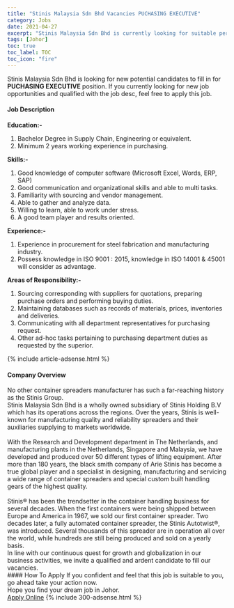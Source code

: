 ```yaml
---
title: "Stinis Malaysia Sdn Bhd Vacancies PUCHASING EXECUTIVE" 
category: Jobs 
date: 2021-04-27 
excerpt: "Stinis Malaysia Sdn Bhd is currently looking for suitable person to fill in the PUCHASING EXECUTIVE which based in Johor" 
tags: [Johor] 
toc: true 
toc_label: TOC 
toc_icon: "fire" 
--- 
```


<p>Stinis Malaysia Sdn Bhd is looking for new potential candidates to fill in for <b>PUCHASING EXECUTIVE</b> position. If you currently looking for new job opportunities and qualified with the job desc, feel free to apply this job.
</p><div><div><h4>Job Description</h4></div><div><div><span><div><p><strong>Education:-</strong></p><ol><li>Bachelor Degree in Supply Chain, Engineering or equivalent.</li><li>Minimum 2 years working experience in purchasing.</li></ol><p><strong>Skills:-</strong></p><ol><li>Good knowledge of computer software (Microsoft Excel, Words, ERP, SAP)</li><li>Good communication and organizational skills and able to multi tasks.</li><li>Familiarity with sourcing and vendor management.</li><li>Able to gather and analyze data.</li><li>Willing to learn, able to work under stress.</li><li>A good team player and results oriented.</li></ol><p><strong>Experience:-</strong></p><ol><li>Experience in procurement for steel fabrication and manufacturing industry.</li><li>Possess knowledge in ISO 9001 : 2015, knowledge in ISO 14001 &amp; 45001 will consider as advantage.</li></ol><p><strong>Areas of Responsibility:-</strong></p><ol><li>Sourcing corresponding with suppliers for quotations, preparing purchase orders and performing buying duties.</li><li>Maintaining databases such as records of materials, prices, inventories and deliveries.</li><li>Communicating with all department representatives for purchasing request.</li><li>Other ad-hoc tasks pertaining to purchasing department duties as requested by the superior.</li></ol></div></span></div></div></div> 
{% include article-adsense.html %} 
<div><div><h4>Company Overview</h4></div><div><div><span><div><div>
<div>No other container spreaders manufacturer has such a far-reaching history as the Stinis Group.</div>
<div>Stinis Malaysia Sdn Bhd is a wholly owned subsidiary of Stinis Holding B.V which has its operations across the regions. Over the years, Stinis is well-known for manufacturing quality and reliability spreaders and their auxiliaries supplying to markets worldwide.<br>
<br>
With the Research and Development department in The Netherlands, and manufacturing plants in the Netherlands, Singapore and Malaysia, we have developed and produced over 50 different types of lifting equipment. After more than 180 years, the black smith company of Arie Stinis has become a true global player and a specialist in designing, manufacturing and servicing a wide range of container spreaders and special custom built handling gears of the highest quality.</div>
<div><br>
Stinis&#174; has been the trendsetter in the container handling business for several decades. When the first containers were being shipped between Europe and America in 1967, we sold our first container spreader. Two decades later, a fully automated container spreader, the Stinis Autotwist&#174;, was introduced. Several thousands of this spreader are in operation all over the world, while hundreds are still being produced and sold on a yearly basis.</div>
<div>In line with our continuous quest for growth and globalization in our business activities, we invite a qualified and ardent candidate to fill our vacancies.</div>
</div></div></span></div></div></div> 
#### How To Apply 
If you confident and feel that this job is suitable to you, go ahead take your action now. <br/> 
Hope you find your dream job in Johor. <br/> 
<a href="https://www.jobstreet.com.my/en/job/puchasing-executive-4550077?jobId=jobstreet-my-job-4550077&" class="btn btn--info" target="_blank" rel="nofollow noopenner">Apply Online</a> 
{% include 300-adsense.html %} 